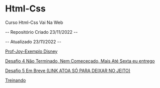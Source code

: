 # Html-Css
 Curso Html-Css Vai Na Web

 -- Repositório Criado 23/11/2022 -- 

 -- Atualizado 23/11/2022 --

 
  <a href="https://gustavos4ntos.github.io/Html-Css/Desafios/joy-base">Prof-Joy-Exemplo Disney</a>

 <a href="https://gustavos4ntos.github.io/Html-Css/Desafios/dsf4"> Desafio 4 Não Terminado, Nem Comeceçado, Mais Até Sexta eu entrego</a>

 <a href="https://gustavos4ntos.github.io/Html-Css/Desafios/dsf"> Desafio 5 Em Breve (LINK ATOA SÓ PARA DEIXAR NO JEITO)</a>

  <a href="https://gustavos4ntos.github.io/Html-Css/Treinos/Seletores-Propriedades">Treinando</a>

  

